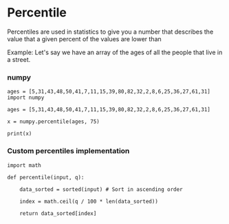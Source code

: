 # Percentile

Percentiles are used in statistics to give you a number that describes the value that a given percent of the values are lower than

Example: Let's say we have an array of the ages of all the people that live in a street.

### numpy

```
ages = [5,31,43,48,50,41,7,11,15,39,80,82,32,2,8,6,25,36,27,61,31]
import numpy

ages = [5,31,43,48,50,41,7,11,15,39,80,82,32,2,8,6,25,36,27,61,31]

x = numpy.percentile(ages, 75)

print(x)
```

### Custom percentiles implementation

```
import math

def percentile(input, q):

    data_sorted = sorted(input) # Sort in ascending order
    
    index = math.ceil(q / 100 * len(data_sorted))

    return data_sorted[index]
```

